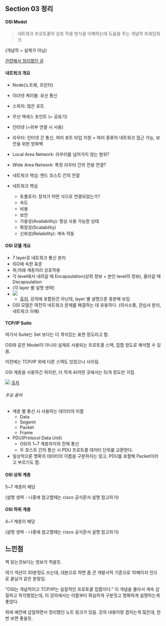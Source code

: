 ## Section 03 정리

#### OSI Model
> 네트워크 프로토콜의 상호 작용 방식을 이해하는데 도움을 주는 개념적 프레임워크 

(개념적 = 실제가 아님)   

[관련해서 정리했던 글](https://github.com/YangSiJun528/memory/blob/master/notes/Computer%20Science/%EB%84%A4%ED%8A%B8%EC%9B%8C%ED%81%AC%20%EA%B8%B0%EC%B4%88%20%EA%B0%9C%EB%85%90.md)

#### 내트워크 개요

- Node(노트북, 프린터)
- 이더넷 케이블: 유선 통신
- 스위치: 많은 포트
- 무선 액세스 포인트 (= 공유기)
- 인터넷 (=외부 연결 시 사용)
- 라우터: 인터넷 간 통신, 여러 포트 타입 지원 = 여러 종류의 네트워크 접근 가능, 보안을 위한 방화벽
- Local Area Network: 라우터를 넘어가지 않는 범위?
- Wide Area Network: 특정 라우터 간의 전용 연결?

- 네트워크 핵심: 엔드 호스트 간의 연결

- 네트워크 핵심
    - 토폴로지: 장치가 어떤 식으로 연결되었는가?
    - 속도
    - 비용
    - 보안
    - 가용성(Availability): 항상 사용 가능한 상태
    - 확장성(Scalability)
    - 신뢰성(Relaibility): 계속 작동


#### OSI 모델 개요

- 7 layer로 네트워크 통신 분리
- ISO에 속한 표준
- 위,아래 계층끼리 상호작용
- 각 level에서 내려갈 때 Encapsulation(상위 정보 + 본인 level의 정보), 올라갈 때 Decapsulation
- (각 layer 별 설명 생략)
- ![](https://storage.googleapis.com/blogs-images-new/ciscoblogs/1/osi-768x593.gif)
    - [출처](https://blogs.cisco.com/cloud/an-osi-model-for-cloud), 강의에 포함된건 아닌데, layer 별 설명으론 충분해 보임
- OSI 모델은 여전히 네트워크 문제를 해결하는 데 유용하다. (의사소통, 관심사 분리, 네트워크 이해)

#### TCP/IP Suite
여기서 Suite는 Set 보다는 더 격식있는 표현 정도라고 함.

OSI와 같은 Model이 아니라 실제로 사용되는 프로토콜 스택, 집합 정도로 해석할 수 있음.

이전에는 TCP/IP 외에 다른 스택도 있었으나 사라짐.

OSI 계층을 사용하긴 하지만, 더 적게 4(어떤 곳에서는 5)개 정도만 가짐.

![](https://www.cisco.com/c/dam/en/us/support/docs/ip/routing-information-protocol-rip/13769-5-01.gif)
[출처](https://www.cisco.com/c/en/us/support/docs/ip/routing-information-protocol-rip/13769-5.html)

###### 주요 용어
- 계층 별 통신 시 사용하는 데이터의 이름
    - Data
    - Segemt
    - Packet
    - Frame
- PDU(Protocol Data Unit)
    - OSI의 1~7 계층까지의 전체 통신
    - 두 호스트 간의 통신 시 PDU 프로토콜 데이터 단위를 교환한다.
- 일상적으론 명확히 데이터의 이름을 구분하지는 않고, PDU를 포함해 Packet이라고 부르기도 함.


#### OSI 상위 계층

5~7 계층이 해당

(설명 생략 - 나중에 참고할때는 cisco 공식문서 설명 참고하기)

#### OSI 하위 계층

4~1 계층이 해당

(설명 생략 - 나중에 참고할때는 cisco 공식문서 설명 참고하기)

## 느낀점

책 읽는것보다는 정보가 적을듯. 

여기 섹션이 30분정도 쓰는데, 대본으로 하면 좀 큰 개발서적 기준으로 10페이지 안으로 끝날거 같은 분랑임.

"OSI는 개념적이고 TCP/IP는 실질적인 프로토콜 집합이다." 이 개념을 몰라서 계속 삽질하고 착각했었는데, 이 강의에서는 이름부터 확실하게 구분짓고 명확하게 설명하는게 좋았다.

위에 예전에 삽질하면서 정리했던 노트 링크가 있음. 강의 내용이랑 겹치는게 많은데, 한 번 보면 좋을듯.

